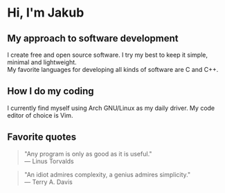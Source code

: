 # Hi, I'm Jakub

## My approach to software development
I create free and open source software. I try my best to keep it simple, minimal and lightweight. <br/>
My favorite languages for developing all kinds of software are C and C++.

## How I do my coding
I currently find myself using Arch GNU/Linux as my daily driver. My code editor of choice is Vim. 

## Favorite quotes
> "Any program is only as good as it is useful." <br/>
> — Linus Torvalds

> "An idiot admires complexity, a genius admires simplicity." <br/>
> — Terry A. Davis
